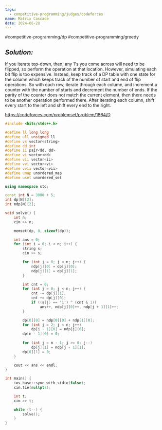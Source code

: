 ```yaml
---
tags:
  - competitive-programming/judges/codeforces
name: Matrix Cascade
date: 2024-06-28
---
```

#competitive-programming/dp #competitive-programming/greedy 
## _Solution:_
If you iterate top-down, then, any 1's you come across will need to be flipped, so perform the operation at that location. However, simulating each bit flip is too expensive. Instead, keep track of a DP table with one state for the column which keeps track of the number of start and end of flip operations. So with each row, iterate through each column, and increment a counter with the number of starts and decrement the number of ends. If the parity of the counter does not match the current element, then there needs to be another operation performed there. After iterating each column, shift every start to the left and shift every end to the right.

https://codeforces.com/problemset/problem/1864/D
```cpp
#include <bits/stdc++.h>

#define ll long long
#define ull unsigned ll
#define vs vector<string>
#define dd int
#define ii pair<dd, dd>
#define vi vector<dd>
#define vii vector<ii>
#define vvi vector<vi>
#define vvii vector<vii>
#define umap unordered_map
#define uset unordered_set

using namespace std;

const int N = 3000 + 5;
int dp[N][2];
int ndp[N][2];

void solve() {
    int n;
    cin >> n;

    memset(dp, 0, sizeof(dp));

    int ans = 0;
    for (int i = 0; i < n; i++) {
        string s;
        cin >> s;

        for (int j = 0; j < n; j++) {
            ndp[j][0] = dp[j][0];
            ndp[j][1] = dp[j][1];
        }

        int cnt = 0;
        for (int j = 0; j < n; j++) {
            cnt -= dp[j][1];
            cnt += dp[j][0];
            if ((s[j] == '1') ^ (cnt & 1))
                ans++, ndp[j][0]++, ndp[j + 1][1]++;
        }

        dp[0][0] = ndp[0][0] + ndp[1][0];
        for (int j = 2; j < n; j++)
            dp[j - 1][0] = ndp[j][0];
        dp[n - 1][0] = 0;
        
        for (int j = n - 1; j >= 0; j--)
            dp[j][1] = ndp[j - 1][1];
        dp[0][1] = 0;
    }

    cout << ans << endl;
}

int main() {
    ios_base::sync_with_stdio(false);
    cin.tie(nullptr);

    int t;
    cin >> t;

    while (t--) {
        solve();
    }
}
```